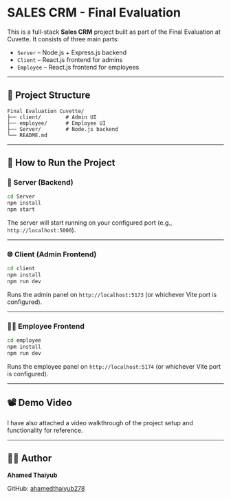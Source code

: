 # SALES CRM - Final Evaluation

This is a full-stack **Sales CRM** project built as part of the Final Evaluation at Cuvette. It consists of three main parts:

- `Server` – Node.js + Express.js backend
- `Client` – React.js frontend for admins
- `Employee` – React.js frontend for employees

---

## 📁 Project Structure

```
Final Evaluation Cuvette/
├── client/        # Admin UI
├── employee/      # Employee UI
├── Server/        # Node.js backend
└── README.md
```

---

## 🚀 How to Run the Project

### 🔧 Server (Backend)

```bash
cd Server
npm install
npm start
```

The server will start running on your configured port (e.g., `http://localhost:5000`).

---

### 🌐 Client (Admin Frontend)

```bash
cd client
npm install
npm run dev
```

Runs the admin panel on `http://localhost:5173` (or whichever Vite port is configured).

---

### 👨‍💼 Employee Frontend

```bash
cd employee
npm install
npm run dev
```

Runs the employee panel on `http://localhost:5174` (or whichever Vite port is configured).

---

## 📽️ Demo Video

I have also attached a video walkthrough of the project setup and functionality for reference.

---

## 🧑‍💻 Author

**Ahamed Thaiyub**

GitHub: [ahamedthaiyub278](https://github.com/ahamedthaiyub278)
